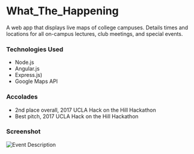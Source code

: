 # What_The_Happening
A web app that displays live maps of college campuses. Details times and locations for all on-campus lectures, club meetings, and special events.

### Technologies Used
* Node.js
* Angular.js
* Express.js)
* Google Maps API

### Accolades
* 2nd place overall, 2017 UCLA Hack on the Hill Hackathon
* Best pitch, 2017 UCLA Hack on the Hill Hackathon

### Screenshot
![Event Description](https://challengepost-s3-challengepost.netdna-ssl.com/photos/production/software_photos/000/497/314/datas/gallery.jpg)


